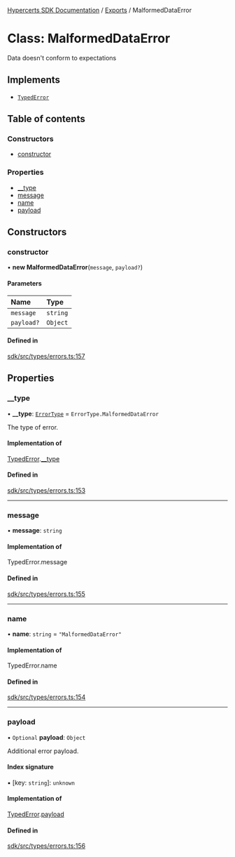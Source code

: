 [Hypercerts SDK Documentation](../README.md) / [Exports](../modules.md) / MalformedDataError

# Class: MalformedDataError

Data doesn't conform to expectations

## Implements

- [`TypedError`](../interfaces/TypedError.md)

## Table of contents

### Constructors

- [constructor](MalformedDataError.md#constructor)

### Properties

- [\_\_type](MalformedDataError.md#__type)
- [message](MalformedDataError.md#message)
- [name](MalformedDataError.md#name)
- [payload](MalformedDataError.md#payload)

## Constructors

### constructor

• **new MalformedDataError**(`message`, `payload?`)

#### Parameters

| Name       | Type     |
| :--------- | :------- |
| `message`  | `string` |
| `payload?` | `Object` |

#### Defined in

[sdk/src/types/errors.ts:157](https://github.com/Network-Goods/hypercerts/blob/1adf630/sdk/src/types/errors.ts#L157)

## Properties

### \_\_type

• **\_\_type**: [`ErrorType`](../enums/internal.ErrorType.md) = `ErrorType.MalformedDataError`

The type of error.

#### Implementation of

[TypedError](../interfaces/TypedError.md).[\_\_type](../interfaces/TypedError.md#__type)

#### Defined in

[sdk/src/types/errors.ts:153](https://github.com/Network-Goods/hypercerts/blob/1adf630/sdk/src/types/errors.ts#L153)

---

### message

• **message**: `string`

#### Implementation of

TypedError.message

#### Defined in

[sdk/src/types/errors.ts:155](https://github.com/Network-Goods/hypercerts/blob/1adf630/sdk/src/types/errors.ts#L155)

---

### name

• **name**: `string` = `"MalformedDataError"`

#### Implementation of

TypedError.name

#### Defined in

[sdk/src/types/errors.ts:154](https://github.com/Network-Goods/hypercerts/blob/1adf630/sdk/src/types/errors.ts#L154)

---

### payload

• `Optional` **payload**: `Object`

Additional error payload.

#### Index signature

▪ [key: `string`]: `unknown`

#### Implementation of

[TypedError](../interfaces/TypedError.md).[payload](../interfaces/TypedError.md#payload)

#### Defined in

[sdk/src/types/errors.ts:156](https://github.com/Network-Goods/hypercerts/blob/1adf630/sdk/src/types/errors.ts#L156)
